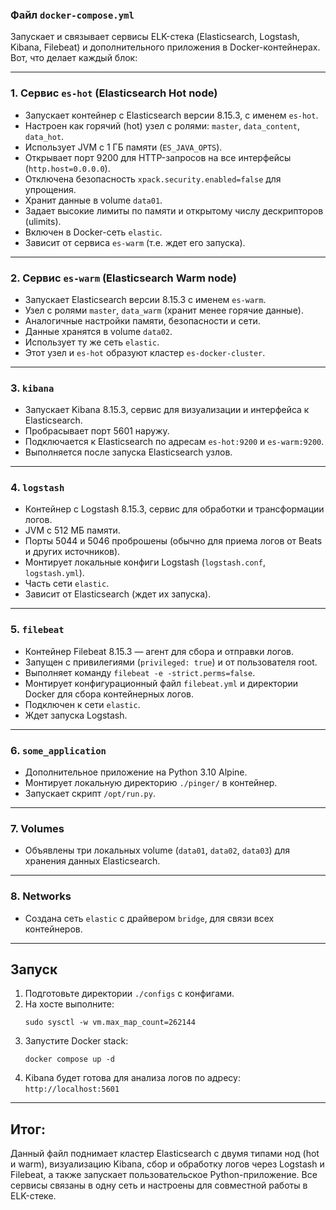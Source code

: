 ### Файл `docker-compose.yml`

Запускает и связывает сервисы ELK-стека (Elasticsearch, Logstash, Kibana, Filebeat) и дополнительного приложения в Docker-контейнерах. Вот, что делает каждый блок:

***

### 1. Сервис `es-hot` (Elasticsearch Hot node)
- Запускает контейнер с Elasticsearch версии 8.15.3, с именем `es-hot`.
- Настроен как горячий (hot) узел с ролями: `master`, `data_content`, `data_hot`.
- Использует JVM с 1 ГБ памяти (`ES_JAVA_OPTS`).
- Открывает порт 9200 для HTTP-запросов на все интерфейсы (`http.host=0.0.0.0`).
- Отключена безопасность `xpack.security.enabled=false` для упрощения.
- Хранит данные в volume `data01`.
- Задает высокие лимиты по памяти и открытому числу дескрипторов (ulimits).
- Включен в Docker-сеть `elastic`.
- Зависит от сервиса `es-warm` (т.е. ждет его запуска).

***

### 2. Сервис `es-warm` (Elasticsearch Warm node)
- Запускает Elasticsearch версии 8.15.3 с именем `es-warm`.
- Узел с ролями `master`, `data_warm` (хранит менее горячие данные).
- Аналогичные настройки памяти, безопасности и сети.
- Данные хранятся в volume `data02`.
- Использует ту же сеть `elastic`.
- Этот узел и `es-hot` образуют кластер `es-docker-cluster`.

***

### 3. `kibana`
- Запускает Kibana 8.15.3, сервис для визуализации и интерфейса к Elasticsearch.
- Пробрасывает порт 5601 наружу.
- Подключается к Elasticsearch по адресам `es-hot:9200` и `es-warm:9200`.
- Выполняется после запуска Elasticsearch узлов.

***

### 4. `logstash`
- Контейнер с Logstash 8.15.3, сервис для обработки и трансформации логов.
- JVM с 512 МБ памяти.
- Порты 5044 и 5046 проброшены (обычно для приема логов от Beats и других источников).
- Монтирует локальные конфиги Logstash (`logstash.conf`, `logstash.yml`).
- Часть сети `elastic`.
- Зависит от Elasticsearch (ждет их запуска).

***

### 5. `filebeat`
- Контейнер Filebeat 8.15.3 — агент для сбора и отправки логов.
- Запущен с привилегиями (`privileged: true`) и от пользователя root.
- Выполняет команду `filebeat -e -strict.perms=false`.
- Монтирует конфигурационный файл `filebeat.yml` и директории Docker для сбора контейнерных логов.
- Подключен к сети `elastic`.
- Ждет запуска Logstash.

***

### 6. `some_application`
- Дополнительное приложение на Python 3.10 Alpine.
- Монтирует локальную директорию `./pinger/` в контейнер.
- Запускает скрипт `/opt/run.py`.

***

### 7. Volumes
- Объявлены три локальных volume (`data01`, `data02`, `data03`) для хранения данных Elasticsearch.

***

### 8. Networks
- Создана сеть `elastic` с драйвером `bridge`, для связи всех контейнеров.

***

## Запуск

1. Подготовьте директории `./configs` с конфигами.
2. На хосте выполните:
   ```
   sudo sysctl -w vm.max_map_count=262144
   ```
3. Запустите Docker stack:
   ```
   docker compose up -d
   ```
4. Kibana будет готова для анализа логов по адресу:  
   `http://localhost:5601`

***

## Итог:
Данный файл поднимает кластер Elasticsearch с двумя типами нод (hot и warm), визуализацию Kibana, сбор и обработку логов через Logstash и Filebeat, а также запускает пользовательское Python-приложение. Все сервисы связаны в одну сеть и настроены для совместной работы в ELK-стеке.
